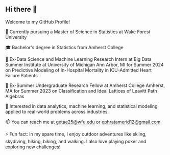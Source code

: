 ## Hi there 👋

Welcome to my GitHub Profile!

🏫 Currently pursuing a Master of Science in Statistics at Wake Forest University 

🎓 Bachelor's degree in Statistics from Amherst College 

🌱 Ex-Data Science and Machine Learning Research Intern at Big Data Summer Institute at University of Michigan Ann Arbor, MI for Summer 2024 on Predictive Modeling of In-Hospital Mortality in ICU-Admitted Heart Failure Patients

🌱 Ex-Summer Undergraduate Research Fellow at Amherst College Amherst, MA for Summer 2023 on Classification and Ideal Lattices of Leavitt Path Algebras

🌱 Interested in data analytics, machine learning, and statistical modeling applied to real-world problems across industries.

📫 You can reach me at getae25@wfu.edu or ephratamerid12@gmail.com

⚡ Fun fact: In my spare time, I enjoy outdoor adventures like skiing, skydiving, hiking, biking, and walking. I also love playing poker and exploring new challenges!
